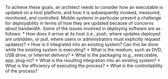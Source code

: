 To achieve these goals, an architect needs to consider how an executable is updated on a host platform, and how it is subsequently invoked, measured, monitored, and controlled. Mobile systems in particular present a challenge for deployability in terms of how they are updated because of concerns about bandwidth. Some of the issues involved in deploying software are as follows: *  How does it arrive at its host (i.e., push, where updates deployed are unbidden, or pull, where users or administrators must explicitly request updates)? *  How is it integrated into an existing system? Can this be done while the existing system is executing? *  What is the medium, such as DVD, USB drive, or Internet delivery? *  What is the packaging (e.g., executable, app, plug-in)? *  What is the resulting integration into an existing system? *  What is the efficiency of executing the process? *  What is the controllability of the process?